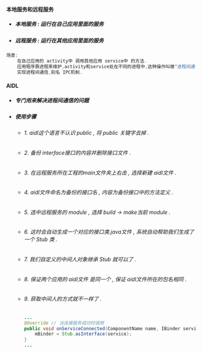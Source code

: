 #### 本地服务和远程服务

* ##### 本地服务 : 运行在自己应用里面的服务
* ##### 远程服务 : 运行在其他应用里面的服务

```java
场景:
    在自己应用的 activity中 调用其他应用 service中 的方法.
    应用程序靠进程来维护,activity和service处在不同的进程中,这种操作叫做"进程间通信"
    实现进程间通信,别名 IPC机制.
```

#### AIDL

* ##### 专门用来解决进程间通信的问题
* ##### 使用步骤

  * ###### 1. aidl这个语言不认识 public , 将 public 关键字去掉 .
  * ###### 2. 备份 interface接口的内容并删除接口文件 .
  * ###### 3. 在远程服务所在工程的main文件夹上右击 , 选择新建 aidl文件 .
  * ###### 4. aidl文件命名为备份的接口名 , 内容为备份接口中的方法定义 .
  * ###### 5. 选中远程服务的 module , 选择 build -&gt; make当前 module .
  * ###### 6. 这时会自动生成一个对应的接口类.java文件 , 系统自动帮助我们生成了一个 Stub 类 .
  * ###### 7. 我们自定义的中间人对象继承 Stub 就可以了 .
  * ###### 8. 保证两个应用的 aidl文件 是同一个 , 保证 aidl文件所在的包名相同 .
  * ###### 9. 获取中间人的方式就不一样了 .

    ```java
    ...
    @Override // 当连接服务成功时调用
    public void onServiceConnected(ComponentName name, IBinder service) {
        mBinder = Stub.asInterface(service);
    }
    ...
    ```



